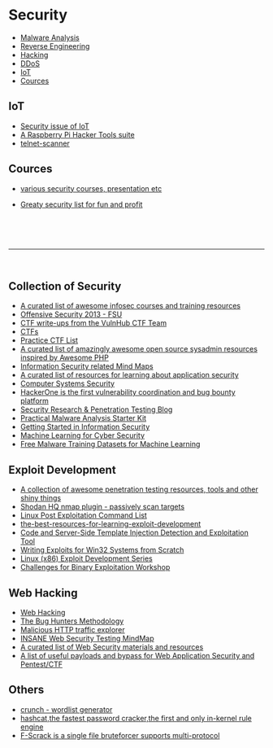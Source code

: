 # Security

- [Malware Analysis](./malware-analysis/README.md)
- [Reverse Engineering](./reverse-engineering/README.md)
- [Hacking](./hacking/README.md)
- [DDoS](./ddos/README.md)
- [IoT](#iot)
- [Cources](#courses)


## IoT
* [Security issue of IoT](security-issue-of-iot.md)
* [A Raspberry Pi Hacker Tools suite](https://github.com/vay3t/hax0rpi)
* [telnet-scanner](https://github.com/scu-igroup/telnet-scanner)

## Cources
- [various security courses, presentation etc](https://github.com/kramse/security-courses)
* [Greaty security list for fun and profit](https://github.com/zbetcheckin/Security_list)

<br>
<br>
<br>
<hr>
<br>

## Collection of Security

* [A curated list of awesome infosec courses and training resources](https://github.com/onlurking/awesome-infosec)
* [Offensive Security 2013 - FSU](http://www.cs.fsu.edu/~redwood/OffensiveSecurity/lectures.html)
* [CTF write-ups from the VulnHub CTF Team](https://github.com/VulnHub/ctf-writeups)
* [CTFs](https://github.com/ctfs)
* [Practice CTF List](http://captf.com/practice-ctf/)
* [A curated list of amazingly awesome open source sysadmin resources inspired by Awesome PHP](https://github.com/denisbr/awesome-sysadmin)
* [Information Security related Mind Maps](http://www.amanhardikar.com/mindmaps.html)
* [A curated list of resources for learning about application security](https://github.com/paragonie/awesome-appsec)
* [Computer Systems Security](http://css.csail.mit.edu/6.858/2014/reference.html)
* [HackerOne is the first vulnerability coordination and bug bounty platform](https://www.hackerone.com/)
* [Security Research & Penetration Testing Blog](https://highon.coffee/blog/)
* [Practical Malware Analysis Starter Kit](https://bluesoul.me/practical-malware-analysis-starter-kit/)
* [Getting Started in Information Security](https://www.reddit.com/r/netsec/wiki/start)
* [Machine Learning for Cyber Security](https://github.com/jivoi/awesome-ml-for-cybersecurity)
* [Free Malware Training Datasets for Machine Learning](https://github.com/marcoramilli/MalwareTrainingSets)


## Exploit Development

* [A collection of awesome penetration testing resources, tools and other shiny things](https://github.com/enaqx/awesome-pentest)
* [Shodan HQ nmap plugin - passively scan targets](https://github.com/glennzw/shodan-hq-nse)
* [Linux Post Exploitation Command List](https://github.com/mubix/post-exploitation/wiki/Linux-Post-Exploitation-Command-List)
* [the-best-resources-for-learning-exploit-development](https://www.peerlyst.com/posts/the-best-resources-for-learning-exploit-development)
* [Code and Server-Side Template Injection Detection and Exploitation Tool](https://github.com/epinna/tplmap)
* [Writing Exploits for Win32 Systems from Scratch](https://www.nccgroup.trust/uk/about-us/newsroom-and-events/blogs/2016/june/writing-exploits-for-win32-systems-from-scratch/)
* [Linux (x86) Exploit Development Series](https://sploitfun.wordpress.com/2015/06/26/linux-x86-exploit-development-tutorial-series/)
* [Challenges for Binary Exploitation Workshop](https://github.com/kablaa/CTF-Workshop)


## Web Hacking

* [Web Hacking](https://vimeo.com/32509769)
* [The Bug Hunters Methodology](https://github.com/jhaddix/tbhm)
* [Malicious HTTP traffic explorer](https://github.com/omriher/CapTipper)
* [INSANE Web Security Testing MindMap](http://apps.testinsane.com/mindmaps/insane-web-security-testing-mindmap)
* [ A curated list of Web Security materials and resources](https://github.com/qazbnm456/awesome-web-security)
* [A list of useful payloads and bypass for Web Application Security and Pentest/CTF](https://github.com/swisskyrepo/PayloadsAllTheThings)

## Others

* [crunch - wordlist generator](https://sourceforge.net/projects/crunch-wordlist/)
* [hashcat,the fastest password cracker,the first and only in-kernel rule engine](https://hashcat.net/hashcat/)
* [F-Scrack is a single file bruteforcer supports multi-protocol](https://github.com/ysrc/F-Scrack)




